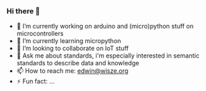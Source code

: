 ### Hi there 👋

- 🔭 I’m currently working on arduino and (micro)python stuff on microcontrollers
- 🌱 I’m currently learning micropython
- 👯 I’m looking to collaborate on IoT stuff
- 💬 Ask me about standards, i'm especially interested in semantic standards to describe data and knowledge
- 📫 How to reach me: edwin@wisze.org
- ⚡ Fun fact: ...
